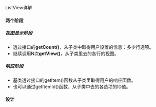 ListView详解



#### 两个阶段

##### 视图显示阶段

* 透过接口的**getCount()**，从子类中取得用户设置的信息：多少行选项。
* 继续调用N次**getView()**，从子类里去的各行的视图。

##### 响应阶段

* 基类透过接口的getItem()函数从子类里取得用户的响应函数。
* 也可以通过getItemId()函数，从子类中去的各选项的ID值。

#### 设计

